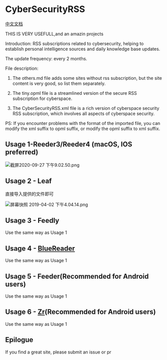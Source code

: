 # CyberSecurityRSS
[中文文档](https://github.com/zer0yu/CyberSecurityRSS/blob/master/README.zh-CN.md)

THIS IS VERY USEFULL,and an amazin projects

Introduction: RSS subscriptions related to cybersecurity, helping to establish personal intelligence sources and daily knowledge base updates.

The update frequency: every 2 months.

File description:

1. The others.md file adds some sites without rss subscription, but the site content is very good, so list them separately.

2. The tiny.opml file is a streamlined version of the secure RSS subscription for cyberspace.

3. The Cyber​​SecurityRSS.xml file is a rich version of cyberspace security RSS subscription, which involves all aspects of cyberspace security.

PS: If you encounter problems with the format of the imported file, you can modify the xml suffix to opml suffix, or modify the opml suffix to xml suffix.

## Usage 1-Reeder3/Reeder4 (macOS, IOS preferred)

![截屏2020-09-27 下午9.02.50.png](https://i.loli.net/2020/09/28/NKmtPzv368hiYT9.png)

## Usage 2 - Leaf

直接导入提供的文件即可

![屏幕快照 2019-04-02 下午4.04.14.png](https://i.loli.net/2019/04/02/5ca317954382b.png)

## Usage 3 - Feedly

Use the same way as Usage 1

## Usage 4 - [BlueReader](https://bluereader.org/)

Use the same way as Usage 1

## Usage 5 - Feeder(Recommended for Android users)

Use the same way as Usage 1

## Usage 6 - [Zr](https://www.coolapk.com/apk/176794)(Recommended for Android users)

Use the same way as Usage 1

## Epilogue

If you find a great site, please submit an issue or pr

